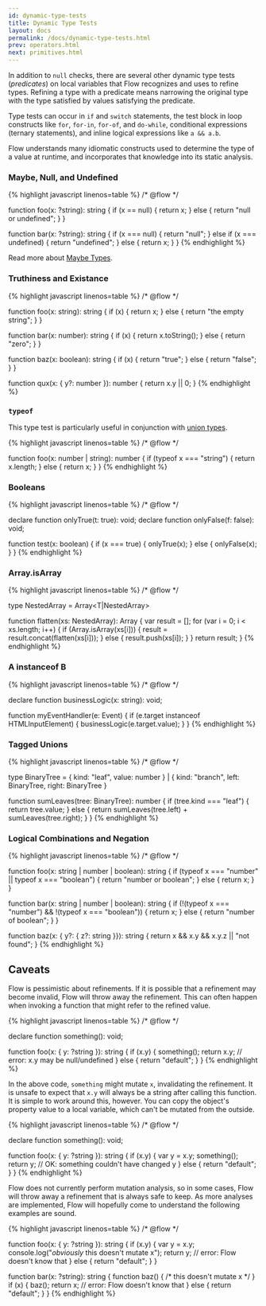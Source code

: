 ```yaml
---
id: dynamic-type-tests
title: Dynamic Type Tests
layout: docs
permalink: /docs/dynamic-type-tests.html
prev: operators.html
next: primitives.html
---
```


In addition to `null` checks, there are several other dynamic type tests
(*predicates*) on local variables that Flow recognizes and uses to refine
types. Refining a type with a predicate means narrowing the original type with
the type satisfied by values satisfying the predicate.

Type tests can occur in `if` and `switch` statements, the test block in loop
constructs like `for`, `for-in`, `for-of`, and `do-while`, conditional
expressions (ternary statements), and inline logical expressions like `a &&
a.b`.

Flow understands many idiomatic constructs used to determine the type of a value
at runtime, and incorporates that knowledge into its static analysis.

### Maybe, Null, and Undefined

{% highlight javascript linenos=table %}
/* @flow */

function foo(x: ?string): string {
  if (x == null) {
    return x;
  } else {
    return "null or undefined";
  }
}

function bar(x: ?string): string {
  if (x === null) {
    return "null";
  } else if (x === undefined) {
    return "undefined";
  } else {
    return x;
  }
}
{% endhighlight %}

Read more about <a href="/docs/nullable-types.html">Maybe Types</a>.

### Truthiness and Existance

{% highlight javascript linenos=table %}
/* @flow */

function foo(x: string): string {
  if (x) {
    return x;
  } else {
    return "the empty string";
  }
}

function bar(x: number): string {
  if (x) {
    return x.toString();
  } else {
    return "zero";
  }
}

function baz(x: boolean): string {
  if (x) {
    return "true";
  } else {
    return "false";
  }
}

function qux(x: { y?: number }): number {
    return x.y || 0;
}
{% endhighlight %}

### `typeof`

This type test is particularly useful in conjunction with <a
href="/docs/union-intersection-types.html">union types</a>.

{% highlight javascript linenos=table %}
/* @flow */

function foo(x: number | string): number {
  if (typeof x === "string") {
    return x.length;
  } else {
    return x;
  }
}
{% endhighlight %}

### Booleans

{% highlight javascript linenos=table %}
/* @flow */

declare function onlyTrue(t: true): void;
declare function onlyFalse(f: false): void;

function test(x: boolean) {
  if (x === true) {
    onlyTrue(x);
  } else {
    onlyFalse(x);
  }
}
{% endhighlight %}

### Array.isArray

{% highlight javascript linenos=table %}
/* @flow */

type NestedArray<T> = Array<T|NestedArray<T>>

function flatten<T>(xs: NestedArray<T>): Array<T> {
  var result = [];
  for (var i = 0; i < xs.length; i++) {
    if (Array.isArray(xs[i])) {
      result = result.concat(flatten(xs[i]));
    } else {
      result.push(xs[i]);
    }
  }
  return result;
}
{% endhighlight %}

### A instanceof B

{% highlight javascript linenos=table %}
/* @flow */

declare function businessLogic(x: string): void;

function myEventHandler(e: Event) {
  if (e.target instanceof HTMLInputElement) {
    businessLogic(e.target.value);
  }
}
{% endhighlight %}

### Tagged Unions

{% highlight javascript linenos=table %}
/* @flow */

type BinaryTree =
  { kind: "leaf", value: number } |
  { kind: "branch", left: BinaryTree, right: BinaryTree }

function sumLeaves(tree: BinaryTree): number {
  if (tree.kind === "leaf") {
    return tree.value;
  } else {
    return sumLeaves(tree.left) + sumLeaves(tree.right);
  }
}
{% endhighlight %}

### Logical Combinations and Negation

{% highlight javascript linenos=table %}
/* @flow */

function foo(x: string | number | boolean): string {
  if (typeof x === "number" || typeof x === "boolean") {
    return "number or boolean";
  } else {
    return x;
  }
}

function bar(x: string | number | boolean): string {
  if (!(typeof x === "number") && !(typeof x === "boolean")) {
    return x;
  } else {
    return "number of boolean";
  }
}

function baz(x: { y?: { z?: string }}): string {
  return x && x.y && x.y.z || "not found";
}
{% endhighlight %}

## Caveats

Flow is pessimistic about refinements. If it is possible that a refinement may
become invalid, Flow will throw away the refinement. This can often happen when
invoking a function that might refer to the refined value.

{% highlight javascript linenos=table %}
/* @flow */

declare function something(): void;

function foo(x: { y: ?string }): string {
  if (x.y) {
    something();
    return x.y; // error: x.y may be null/undefined
  } else {
    return "default";
  }
}
{% endhighlight %}

In the above code, `something` might mutate `x`, invalidating the refinement. It
is unsafe to expect that `x.y` will always be a string after calling this
function. It is simple to work around this, however. You can copy the object's
property value to a local variable, which can't be mutated from the outside.

{% highlight javascript linenos=table %}
/* @flow */

declare function something(): void;

function foo(x: { y: ?string }): string {
  if (x.y) {
    var y = x.y;
    something();
    return y; // OK: something couldn't have changed y
  } else {
    return "default";
  }
}
{% endhighlight %}

Flow does not currently perform mutation analysis, so in some cases, Flow will
throw away a refinement that is always safe to keep. As more analyses are
implemented, Flow will hopefully come to understand the following examples are
sound.

{% highlight javascript linenos=table %}
/* @flow */

function foo(x: { y: ?string }): string {
  if (x.y) {
    var y = x.y;
    console.log("*obviously* this doesn't mutate x");
    return y; // error: Flow doesn't know that
  } else {
    return "default";
  }
}

function bar(x: ?string): string {
  function baz() { /* this doesn't mutate x */ }
  if (x) {
    baz();
    return x; // error: Flow doesn't know that
  } else {
    return "default";
  }
}
{% endhighlight %}
